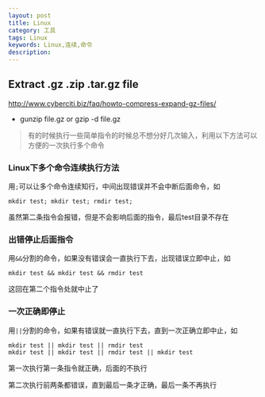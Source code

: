 ```yaml
---
layout: post
title: Linux
category: 工具
tags: Linux
keywords: Linux,连续,命令
description: 
---
```


## Extract  .gz .zip .tar.gz file
http://www.cyberciti.biz/faq/howto-compress-expand-gz-files/
* gunzip file.gz   or gzip -d file.gz



>有的时候执行一些简单指令的时候总不想分好几次输入，利用以下方法可以方便的一次执行多个命令

### Linux下多个命令连续执行方法

用`;`可以让多个命令连续知行，中间出现错误并不会中断后面命令，如

    mkdir test; mkdir test; rmdir test;

虽然第二条指令会报错，但是不会影响后面的指令，最后test目录不存在

### 出错停止后面指令

用`&&`分割的命令，如果没有错误会一直执行下去，出现错误立即中止，如

    mkdir test && mkdir test && rmdir test

这回在第二个指令处就中止了

### 一次正确即停止

用`||`分割的命令，如果有错误就一直执行下去，直到一次正确立即中止，如

    mkdir test || mkdir test || rmdir test
    mkdir test || mkdir test || rmdir test || mkdir test

第一次执行第一条指令就正确，后面的不执行

第二次执行前两条都错误，直到最后一条才正确，最后一条不再执行
